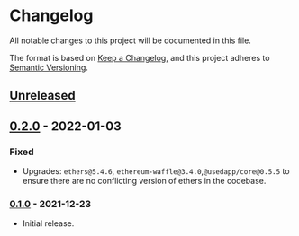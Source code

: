 # Changelog

All notable changes to this project will be documented in this file.

The format is based on [Keep a Changelog](https://keepachangelog.com/en/1.0.0/),
and this project adheres to [Semantic Versioning](https://semver.org/spec/v2.0.0.html).

## [Unreleased]

## [0.2.0] - 2022-01-03

### Fixed

- Upgrades: `ethers@5.4.6`, `ethereum-waffle@3.4.0`,`@usedapp/core@0.5.5` to ensure there are no conflicting version of
  ethers in the codebase.

### [0.1.0] - 2021-12-23

- Initial release.

[Unreleased]: https://github.com/status-im/js-waku/compare/v0.2.0...HEAD
[0.2.0]: https://github.com/status-im/js-waku/compare/v0.1.0...v0.2.0
[0.1.0]: https://github.com/status-im/js-waku/compare/bce7cf74f07f673643da6152a707215bdc8369af...v0.1.0

